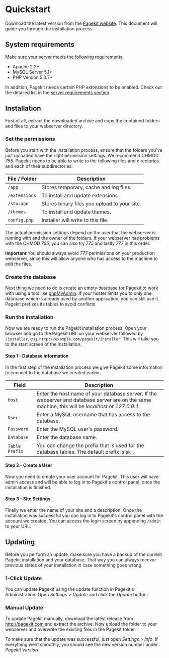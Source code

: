 # Quickstart

Download the latest version from the [Pagekit website](http://pagekit.com). This document will guide you through the installation process.

## System requirements

Make sure your server meets the following requirements.

- Apache 2.2+
- MySQL Server 5.1+
- PHP Version 5.3.7+

In addition, Pagekit needs certain PHP extensions to be enabled. Check out the detailed list in the [server requirements section](troubleshooting.md).

## Installation

First of all, extract the downloaded archive and copy the contained folders and files to your webserver directory.

### Set the permissions

Before you start with the installation process, ensure that the folders you've just uploaded have the right permission settings. We recommend CHMOD *755*. Pagekit needs to be able to write to the following files and directories and each of their subdirectories:

| File / Folder    | Description |
|------------------|-------------|
| `/app`           | Stores temporary, cache and log files.        |
| `/extensions`    | To install and update extensions.             |
| `/storage`       | Stores binary files you upload to your site.  |
| `/themes`        | To install and update themes.                 |
| `config.php`     | Installer will write to this file.            |

The actual permission settings depend on the user that the webserver is running with and the owner of the folders. If your webserver has problems with the CHMOD *755*, you can also try *775* and lastly *777* in this order.

**Important** You should always avoid *777* permissions on your production webserver, since this will allow anyone who has access to the machine to edit the files.

### Create the database

Next thing we need to do is create an empty database for Pagekit to work with using a tool like [phpMyAdmin](http://http://www.phpmyadmin.net/). If your hoster limits you to only one database which is already used by another application, you can still use it. Pagekit prefixes its tables to avoid conflicts.

### Run the installation

Now we are ready to run the Pagekit installation process. Open your browser and go to the Pagekit URL on your webserver followed by `/installer`, e.g. `http://example.com/pagekit/installer`. This will take you to the start screen of the installation.

#### Step 1 - Database information

In the first step of the installation process we give Pagekit some information to connect to the database we created earlier.

| Field | Description |
|-------|-------------|
| `Host`     | Enter the host name of your database server. If the webserver and database server are on the same machine, this will be *localhost* or *127.0.0.1*  |
| `User`     | Enter a MySQL username that has access to the database. |
| `Password` | Enter the MySQL user's password.                        |
| `Database` | Enter the database name.                                |
| `Table Prefix` | You can change the prefix that is used for the database tables. The default prefix is `pk_`.  |

#### Step 2 - Create a User

Now you need to create your user account for Pagekit. This user will have admin access and will be able to log in to Pagekit's control panel, once the installation is finished.

#### Step 3 - Site Settings

Finally we enter the name of your site and a description. Once the installation was successful you can log in to Pagekit's control panel with the account we created. You can access the login screen by appending `/admin` to your URL.

## Updating

Before you perform an update, make sure you have a backup of the current Pagekit installation and your database. That way you can always recover previous states of your installation in case something goes wrong.

### 1-Click Update

You can update Pagekit using the update function in Pagekit's Administration. Open *Settings > Update* and click the *Update* button.

### Manual Update

To update Pagekit manually, download the latest release from http://pagekit.com and extract the archive.
Now upload the folder to your webserver and overwrite the existing files in the Pagekit folder.

To make sure that the update was successful, just open *Settings > Info*. If everything went smoothly, you should see the new version number under *Pagekit Version*.
